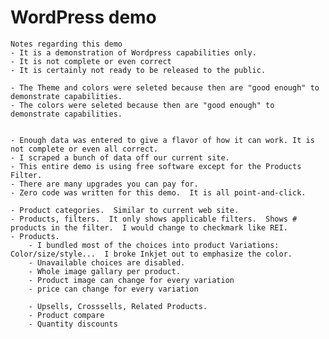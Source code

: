 # WordPress demo

    Notes regarding this demo
    - It is a demonstration of Wordpress capabilities only.
    - It is not complete or even correct
    - It is certainly not ready to be released to the public.
    
    - The Theme and colors were seleted because then are "good enough" to demonstrate capabilities.
    - The colors were seleted because then are "good enough" to demonstrate capabilities.
    
    
    - Enough data was entered to give a flavor of how it can work. It is not complete or even all correct.
    - I scraped a bunch of data off our current site.
    - This entire demo is using free software except for the Products Filter. 
    - There are many upgrades you can pay for.
    - Zero code was written for this demo.  It is all point-and-click.
    
    - Product categories.  Similar to current web site.
    - Products, filters.  It only shows applicable filters.  Shows # products in the filter.  I would change to checkmark like REI.
    - Products.  
        - I bundled most of the choices into product Variations:  Color/size/style...  I broke Inkjet out to emphasize the color.
        - Unavailable choices are disabled.
        - Whole image gallary per product.
        - Product image can change for every variation
        - price can change for every variation
        
        - Upsells, Crosssells, Related Products.
        - Product compare
        - Quantity discounts
    
